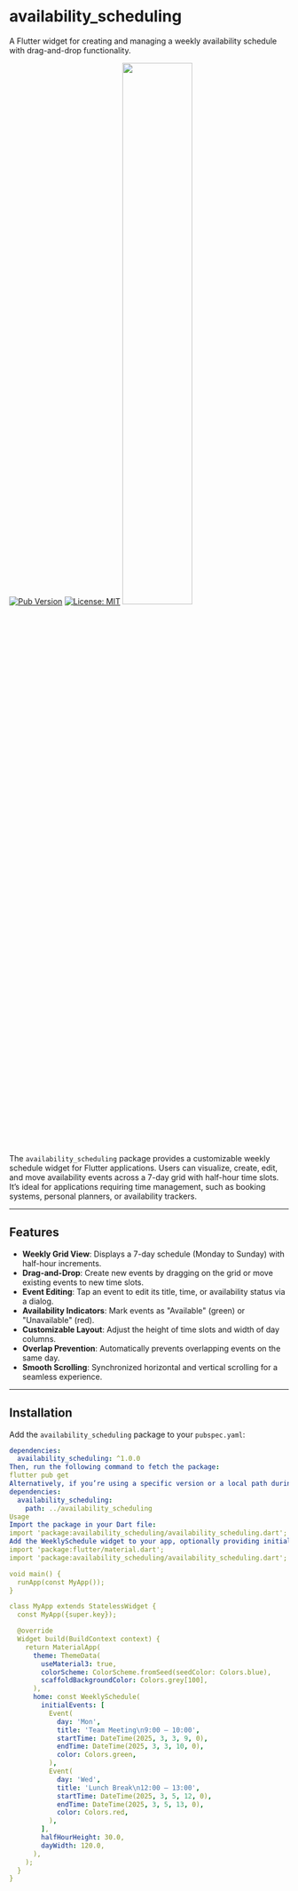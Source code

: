 # availability_scheduling

A Flutter widget for creating and managing a weekly availability schedule with drag-and-drop functionality.

[![Pub Version](https://img.shields.io/pub/v/availability_scheduling)](https://pub.dev/packages/availability_scheduling)
[![License: MIT](https://img.shields.io/badge/License-MIT-blue.svg)](https://opensource.org/licenses/MIT)
<img src="https://github.com/user-attachments/assets/54fa180c-6293-4f29-bf1a-dc813a841d08" style="width:50%; height:50%;">

The `availability_scheduling` package provides a customizable weekly schedule widget for Flutter applications. Users can visualize, create, edit, and move availability events across a 7-day grid with half-hour time slots. It’s ideal for applications requiring time management, such as booking systems, personal planners, or availability trackers.

---

## Features

- **Weekly Grid View**: Displays a 7-day schedule (Monday to Sunday) with half-hour increments.
- **Drag-and-Drop**: Create new events by dragging on the grid or move existing events to new time slots.
- **Event Editing**: Tap an event to edit its title, time, or availability status via a dialog.
- **Availability Indicators**: Mark events as "Available" (green) or "Unavailable" (red).
- **Customizable Layout**: Adjust the height of time slots and width of day columns.
- **Overlap Prevention**: Automatically prevents overlapping events on the same day.
- **Smooth Scrolling**: Synchronized horizontal and vertical scrolling for a seamless experience.

---

## Installation

Add the `availability_scheduling` package to your `pubspec.yaml`:

```yaml
dependencies:
  availability_scheduling: ^1.0.0
Then, run the following command to fetch the package:
flutter pub get
Alternatively, if you’re using a specific version or a local path during development:
dependencies:
  availability_scheduling:
    path: ../availability_scheduling
Usage
Import the package in your Dart file:
import 'package:availability_scheduling/availability_scheduling.dart';
Add the WeeklySchedule widget to your app, optionally providing initial events:
import 'package:flutter/material.dart';
import 'package:availability_scheduling/availability_scheduling.dart';

void main() {
  runApp(const MyApp());
}

class MyApp extends StatelessWidget {
  const MyApp({super.key});

  @override
  Widget build(BuildContext context) {
    return MaterialApp(
      theme: ThemeData(
        useMaterial3: true,
        colorScheme: ColorScheme.fromSeed(seedColor: Colors.blue),
        scaffoldBackgroundColor: Colors.grey[100],
      ),
      home: const WeeklySchedule(
        initialEvents: [
          Event(
            day: 'Mon',
            title: 'Team Meeting\n9:00 – 10:00',
            startTime: DateTime(2025, 3, 3, 9, 0),
            endTime: DateTime(2025, 3, 3, 10, 0),
            color: Colors.green,
          ),
          Event(
            day: 'Wed',
            title: 'Lunch Break\n12:00 – 13:00',
            startTime: DateTime(2025, 3, 5, 12, 0),
            endTime: DateTime(2025, 3, 5, 13, 0),
            color: Colors.red,
          ),
        ],
        halfHourHeight: 30.0,
        dayWidth: 120.0,
      ),
    );
  }
}
